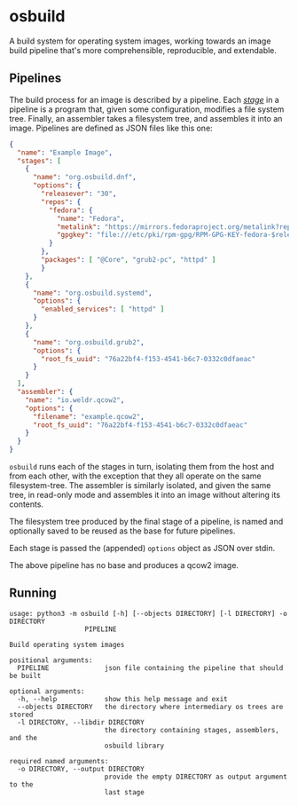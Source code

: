 # osbuild

A build system for operating system images, working towards an image build
pipeline that's more comprehensible, reproducible, and extendable.

## Pipelines

The build process for an image is described by a pipeline. Each
[*stage*](/stages) in a pipeline is a program that, given some configuration,
modifies a file system tree. Finally, an assembler takes a filesystem tree, and
assembles it into an image. Pipelines are defined as JSON files like this one:

```json
{
  "name": "Example Image",
  "stages": [
    {
      "name": "org.osbuild.dnf",
      "options": {
        "releasever": "30",
        "repos": {
          "fedora": {
            "name": "Fedora",
            "metalink": "https://mirrors.fedoraproject.org/metalink?repo=fedora-$releasever&arch=$basearch",
            "gpgkey": "file:///etc/pki/rpm-gpg/RPM-GPG-KEY-fedora-$releasever-$basearch"
          }
        },
        "packages": [ "@Core", "grub2-pc", "httpd" ]
        }
    },
    {
      "name": "org.osbuild.systemd",
      "options": {
        "enabled_services": [ "httpd" ]
      }
    },
    {
      "name": "org.osbuild.grub2",
      "options": {
        "root_fs_uuid": "76a22bf4-f153-4541-b6c7-0332c0dfaeac"
      }
    }
  ],
  "assembler": {
    "name": "io.weldr.qcow2",
    "options": {
      "filename": "example.qcow2",
      "root_fs_uuid": "76a22bf4-f153-4541-b6c7-0332c0dfaeac"
    }
  }
}
```

`osbuild` runs each of the stages in turn, isolating them from the host and
from each other, with the exception that they all operate on the same
filesystem-tree. The assembler is similarly isolated, and given the same
tree, in read-only mode and assembles it into an image without altering
its contents.

The filesystem tree produced by the final stage of a pipeline, is named
and optionally saved to be reused as the base for future pipelines.

Each stage is passed the (appended) `options` object as JSON over stdin.

The above pipeline has no base and produces a qcow2 image.

## Running

```
usage: python3 -m osbuild [-h] [--objects DIRECTORY] [-l DIRECTORY] -o DIRECTORY
                   PIPELINE

Build operating system images

positional arguments:
  PIPELINE              json file containing the pipeline that should be built

optional arguments:
  -h, --help            show this help message and exit
  --objects DIRECTORY   the directory where intermediary os trees are stored
  -l DIRECTORY, --libdir DIRECTORY
                        the directory containing stages, assemblers, and the
                        osbuild library

required named arguments:
  -o DIRECTORY, --output DIRECTORY
                        provide the empty DIRECTORY as output argument to the
                        last stage
```
